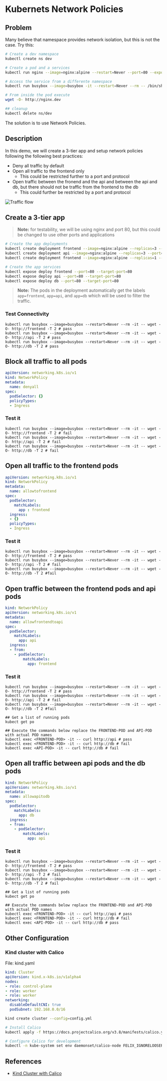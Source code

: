 # Kubernets Network Policies

## Problem

Many believe that namespace provides network isolation, but this is not the case. Try this:

```bash
# Create a dev namespace
kubectl create ns dev

# Create a pod and a services
kubectl run nginx --image=nginx:alpine --restart=Never --port=80 --expose -n dev

# Access the service from a differente namespace
kubectl run busybox --image=busybox -it --restart=Never --rm -- /bin/sh -n default

# From inside the pod execute
wget -O- http://nginx.dev

## cleanup
kubectl delete ns/dev
```

The solution is to use Network Policies.

## Description

In this demo, we will create a 3-tier app and setup network policies following the following best practices:

- Deny all traffic by default
- Open all traffic to the frontend only
  - This could be restricted further to a port and protocol
- Open traffic between the fronend and the api and between the api and db, but there should not be traffic from the frontend to the db
  - This could further be restricted by a port and protocol 

![Traffic flow](images/NetPolTrafficFlow.png)

## Create a 3-tier app

> **Note:** for testability, we will be using nginx and port 80, but this could be changed to use other ports and applications

```bash
# Create the app deployments
kubectl create deployment frontend --image=nginx:alpine --replicas=3 --port=80
kubectl create deployment api --image=nginx:alpine --replicas=3 --port=80
kubectl create deployment frontend --image=nginx:alpine --replicas=1 --port=80

# Create the app services
kubectl expose deploy frontend --port=80 --target-port=80
kubectl expose deploy api --port=80 --target-port=80
kubectl expose deploy db --port=80 --target-port=80
```

> **Note:** The pods in the deployment automatically get the labels ```app=frontend```, ```app=api```, and ```app=db``` which will be used to filter the traffic.

### Test Connectivity

```
kubectl run busybox --image=busybox --restart=Never --rm -it -- wget -O- http://frontend -T 2 # pass
kubectl run busybox --image=busybox --restart=Never --rm -it -- wget -O- http://api -T 2 # pass
kubectl run busybox --image=busybox --restart=Never --rm -it -- wget -O- http://db -T 2 # pass
```

## Block all traffic to all pods

```yaml
apiVersion: networking.k8s.io/v1
kind: NetworkPolicy
metadata:
  name: denyall
spec:
  podSelector: {}
  policyTypes:
  - Ingress
```

### Test it

```
kubectl run busybox --image=busybox --restart=Never --rm -it -- wget -O- http://frontend -T 2 # fail
kubectl run busybox --image=busybox --restart=Never --rm -it -- wget -O- http://api -T 2 # fail
kubectl run busybox --image=busybox --restart=Never --rm -it -- wget -O- http://db -T 2 # fail
```

## Open all traffic to the frontend pods

```yaml
apiVersion: networking.k8s.io/v1
kind: NetworkPolicy
metadata:
  name: allowtofrontend
spec:
  podSelector:
    matchLabels:
      app : frontend
  ingress:
  - {}
  policyTypes:
  - Ingress
```

### Test it

```
kubectl run busybox --image=busybox --restart=Never --rm -it -- wget -O- http://frontend -T 2 # pass
kubectl run busybox --image=busybox --restart=Never --rm -it -- wget -O- http://api -T 2 # fail
kubectl run busybox --image=busybox --restart=Never --rm -it -- wget -O- http://db -T 2 #fail
```

## Open traffic between the frontend pods and api pods

```yaml
kind: NetworkPolicy
apiVersion: networking.k8s.io/v1
metadata:
  name: allowfrontendtoapi
spec:
  podSelector:
    matchLabels:
      app: api
  ingress:
  - from:
    - podSelector:
        matchLabels:
          app: frontend
```         

### Test it

```
kubectl run busybox --image=busybox --restart=Never --rm -it -- wget -O- http://frontend -T 2 # pass
kubectl run busybox --image=busybox --restart=Never --rm -it -- wget -O- http://api -T 2 # fail
kubectl run busybox --image=busybox --restart=Never --rm -it -- wget -O- http://db -T 2 #fail

## Get a list of running pods
kubect get po

## Execute the commands below replace the FRONTEND-POD and API-POD with actual POD names
kubectl exec <FRONTEND-POD> -it -- curl http://api # pass
kubectl exec <FRONTEND-POD> -it -- curl http://db # fail
kubectl exec <API-POD> -it -- curl http://db # fail
```

## Open all traffic between api pods and the db pods

```yaml
kind: NetworkPolicy
apiVersion: networking.k8s.io/v1
metadata:
  name: allowapitodb
spec:
  podSelector:
    matchLabels:
      app: db
  ingress:
  - from:
    - podSelector:
        matchLabels:
          app: api
```          

### Test it

```
kubectl run busybox --image=busybox --restart=Never --rm -it -- wget -O- http://frontend -T 2 # pass
kubectl run busybox --image=busybox --restart=Never --rm -it -- wget -O- http://api -T 2 # fail
kubectl run busybox --image=busybox --restart=Never --rm -it -- wget -O- http://db -T 2 # fail

## Get a list of running pods
kubect get po

## Execute the commands below replace the FRONTEND-POD and API-POD with actual POD names
kubectl exec <FRONTEND-POD> -it -- curl http://api # pass
kubectl exec <FRONTEND-POD> -it -- curl http://db # fail
kubectl exec <API-POD> -it -- curl http://db # pass
```

## Other Configuration


### Kind cluster with Calico


File: kind.yaml

```yaml
kind: Cluster
apiVersion: kind.x-k8s.io/v1alpha4
nodes:
- role: control-plane
- role: worker
- role: worker
networking:
  disableDefaultCNI: true
  podSubnet: 192.168.0.0/16
```

```bash
kind create cluster --config=config.yml

# Install Calico
kubectl apply -f https://docs.projectcalico.org/v3.8/manifests/calico.yaml

# Configure Calico for development
kubectl -n kube-system set env daemonset/calico-node FELIX_IGNORELOOSERPF=true
```

## References

- [Kind Cluster with Calico](https://alexbrand.dev/post/creating-a-kind-cluster-with-calico-networking/)
